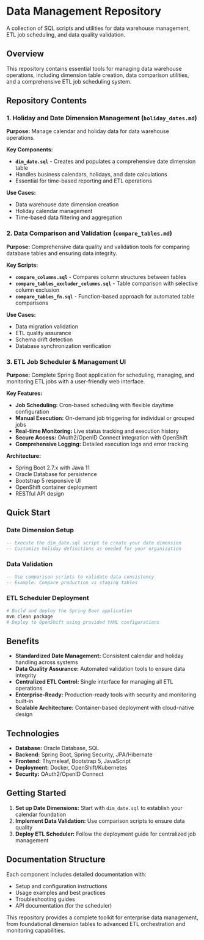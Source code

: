 # Data Management Repository

A collection of SQL scripts and utilities for data warehouse management, ETL job scheduling, and data quality validation.

## Overview

This repository contains essential tools for managing data warehouse operations, including dimension table creation, data comparison utilities, and a comprehensive ETL job scheduling system.

## Repository Contents

### 1. Holiday and Date Dimension Management (`holiday_dates.md`)

**Purpose:** Manage calendar and holiday data for data warehouse operations.

**Key Components:**
- **`dim_date.sql`** - Creates and populates a comprehensive date dimension table
- Handles business calendars, holidays, and date calculations
- Essential for time-based reporting and ETL operations

**Use Cases:**
- Data warehouse date dimension creation
- Holiday calendar management
- Time-based data filtering and aggregation

### 2. Data Comparison and Validation (`compare_tables.md`)

**Purpose:** Comprehensive data quality and validation tools for comparing database tables and ensuring data integrity.

**Key Scripts:**
- **`compare_columns.sql`** - Compares column structures between tables
- **`compare_tables_excluder_columns.sql`** - Table comparison with selective column exclusion
- **`compare_tables_fn.sql`** - Function-based approach for automated table comparisons

**Use Cases:**
- Data migration validation
- ETL quality assurance
- Schema drift detection
- Database synchronization verification

### 3. ETL Job Scheduler & Management UI

**Purpose:** Complete Spring Boot application for scheduling, managing, and monitoring ETL jobs with a user-friendly web interface.

**Key Features:**
- **Job Scheduling:** Cron-based scheduling with flexible day/time configuration
- **Manual Execution:** On-demand job triggering for individual or grouped jobs
- **Real-time Monitoring:** Live status tracking and execution history
- **Secure Access:** OAuth2/OpenID Connect integration with OpenShift
- **Comprehensive Logging:** Detailed execution logs and error tracking

**Architecture:**
- Spring Boot 2.7.x with Java 11
- Oracle Database for persistence
- Bootstrap 5 responsive UI
- OpenShift container deployment
- RESTful API design

## Quick Start

### Date Dimension Setup
```sql
-- Execute the dim_date.sql script to create your date dimension
-- Customize holiday definitions as needed for your organization
```

### Data Validation
```sql
-- Use comparison scripts to validate data consistency
-- Example: Compare production vs staging tables
```

### ETL Scheduler Deployment
```bash
# Build and deploy the Spring Boot application
mvn clean package
# Deploy to OpenShift using provided YAML configurations
```

## Benefits

- **Standardized Date Management:** Consistent calendar and holiday handling across systems
- **Data Quality Assurance:** Automated validation tools to ensure data integrity
- **Centralized ETL Control:** Single interface for managing all ETL operations
- **Enterprise-Ready:** Production-ready tools with security and monitoring built-in
- **Scalable Architecture:** Container-based deployment with cloud-native design

## Technologies

- **Database:** Oracle Database, SQL
- **Backend:** Spring Boot, Spring Security, JPA/Hibernate
- **Frontend:** Thymeleaf, Bootstrap 5, JavaScript
- **Deployment:** Docker, OpenShift/Kubernetes
- **Security:** OAuth2/OpenID Connect

## Getting Started

1. **Set up Date Dimensions:** Start with `dim_date.sql` to establish your calendar foundation
2. **Implement Data Validation:** Use comparison scripts to ensure data quality
3. **Deploy ETL Scheduler:** Follow the deployment guide for centralized job management

## Documentation Structure

Each component includes detailed documentation with:
- Setup and configuration instructions
- Usage examples and best practices
- Troubleshooting guides
- API documentation (for the scheduler)

This repository provides a complete toolkit for enterprise data management, from foundational dimension tables to advanced ETL orchestration and monitoring capabilities.
